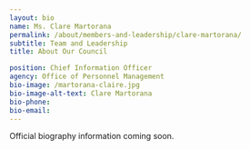 ```yaml
---
layout: bio
name: Ms. Clare Martorana
permalink: /about/members-and-leadership/clare-martorana/
subtitle: Team and Leadership
title: About Our Council

position: Chief Information Officer
agency: Office of Personnel Management
bio-image: /martorana-claire.jpg
bio-image-alt-text: Clare Martorana
bio-phone:
bio-email:
---
```


Official biography information coming soon.
